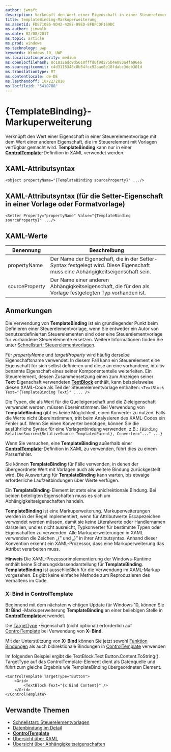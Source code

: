 ```yaml
---
author: jwmsft
description: Verknüpft den Wert einer Eigenschaft in einer Steuerelementvorlage mit dem Wert einer anderen Eigenschaft, die im Steuerelement mit Vorlagen verfügbar gemacht wird. TemplateBinding kann nur in einer ControlTemplate-Definition in XAML verwendet werden.
title: TemplateBinding-Markuperweiterung
ms.assetid: FDE71086-9D42-4287-89ED-8FBFCDF169DC
ms.author: jimwalk
ms.date: 02/08/2017
ms.topic: article
ms.prod: windows
ms.technology: uwp
keywords: Windows 10, UWP
ms.localizationpriority: medium
ms.openlocfilehash: 8c1812adc9d5610fffd6f9d275b4e093a4fa96e6
ms.sourcegitcommit: c4d3115348c8b54fcc92aae8e18fdabc3deb301d
ms.translationtype: MT
ms.contentlocale: de-DE
ms.lasthandoff: 10/22/2018
ms.locfileid: "5410788"
---
```

# <a name="templatebinding-markup-extension"></a>{TemplateBinding}-Markuperweiterung


Verknüpft den Wert einer Eigenschaft in einer Steuerelementvorlage mit dem Wert einer anderen Eigenschaft, die im Steuerelement mit Vorlagen verfügbar gemacht wird. **TemplateBinding** kann nur in einer [**ControlTemplate**](https://msdn.microsoft.com/library/windows/apps/br209391)-Definition in XAML verwendet werden.

## <a name="xaml-attribute-usage"></a>XAML-Attributsyntax

``` syntax
<object propertyName="{TemplateBinding sourceProperty}" .../>
```

## <a name="xaml-attribute-usage-for-setter-property-in-template-or-style"></a>XAML-Attributsyntax (für die Setter-Eigenschaft in einer Vorlage oder Formatvorlage)

``` syntax
<Setter Property="propertyName" Value="{TemplateBinding sourceProperty}" .../>
```

## <a name="xaml-values"></a>XAML-Werte

| Benennung | Beschreibung |
|------|-------------|
| propertyName | Der Name der Eigenschaft, die in der Setter-Syntax festgelegt wird. Diese Eigenschaft muss eine Abhängigkeitseigenschaft sein. |
| sourceProperty | Der Name einer anderen Abhängigkeitseigenschaft, die für den als Vorlage festgelegten Typ vorhanden ist. |

## <a name="remarks"></a>Anmerkungen

Die Verwendung von **TemplateBinding** ist ein grundlegender Punkt beim Definieren einer Steuerelementvorlage, wenn Sie entweder ein Autor von benutzerdefinierten Steuerelementen sind oder eine Steuerelementvorlage für vorhandene Steuerelemente ersetzen. Weitere Informationen finden Sie unter [Schnellstart: Steuerelementvorlagen](https://msdn.microsoft.com/library/windows/apps/xaml/hh465374).

Für *propertyName* und *targetProperty* wird häufig derselbe Eigenschaftsname verwendet. In diesem Fall kann ein Steuerelement eine Eigenschaft für sich selbst definieren und diese an eine vorhandene, intuitiv benannte Eigenschaft eines seiner Komponententeile weiterleiten. Ein Steuerelement, dessen Zusammensetzung einen zum Anzeigen seiner **Text**-Eigenschaft verwendeten [**TextBlock**](https://msdn.microsoft.com/library/windows/apps/br209652) enthält, kann beispielsweise diesen XAML-Code als Teil der Steuerelementvorlage enthalten: `<TextBlock Text="{TemplateBinding Text}" .... />`

Die Typen, die als Wert für die Quelleigenschaft und die Zieleigenschaft verwendet werden, müssen übereinstimmen. Bei Verwendung von **TemplateBinding** gibt es keine Möglichkeit, einen Konverter zu nutzen. Falls die Werte nicht übereinstimmen, tritt beim Analysieren des XAML-Codes ein Fehler auf. Wenn Sie einen Konverter benötigen, können Sie die ausführliche Syntax für eine Vorlagenbindung verwenden, z.B.:  `{Binding RelativeSource={RelativeSource TemplatedParent}, Converter="..." ...}`

Wenn Sie versuchen, eine **TemplateBinding** außerhalb einer [**ControlTemplate**](https://msdn.microsoft.com/library/windows/apps/br209391)-Definition in XAML zu verwenden, führt dies zu einem Parserfehler.

Sie können **TemplateBinding** für Fälle verwenden, in denen der übergeordnete Wert mit Vorlagen auch als weitere Bindung zurückgestellt wird. Die Auswertung für **TemplateBinding** kann warten, bis etwaige erforderliche Laufzeitbindungen über Werte verfügen.

Ein **TemplateBinding**-Element ist stets eine unidirektionale Bindung. Bei beiden beteiligten Eigenschaften muss es sich um Abhängigkeitseigenschaften handeln.

**TemplateBinding** ist eine Markuperweiterung. Markuperweiterungen werden in der Regel implementiert, wenn für Attributwerte Escapezeichen verwendet werden müssen, damit sie keine Literalwerte oder Handlernamen darstellen, und es nicht ausreicht, Typkonverter für bestimmte Typen oder Eigenschaften zu verwenden. Alle Markuperweiterungen in XAML verwenden die Zeichen „{” und „}” in ihrer Attributsyntax. Anhand dieser Konvention erkennt ein XAML-Prozessor, dass eine Markuperweiterung das Attribut verarbeiten muss.

**Hinweis**  Die XAML-Prozessorimplementierung der Windows-Runtime enthält keine Sicherungsklassendarstellung für **TemplateBinding**. **TemplateBinding** ist ausschließlich für die Verwendung im XAML-Markup vorgesehen. Es gibt keine einfache Methode zum Reproduzieren des Verhaltens im Code.

### <a name="xbind-in-controltemplate"></a>X: Bind in ControlTemplate

Beginnend mit dem nächsten wichtigen Update für Windows 10, können Sie **X: Bind** -Markuperweiterung **TemplateBinding** an einer beliebigen Stelle in [**ControlTemplate**](https://msdn.microsoft.com/library/windows/apps/br209391)verwendet. 

Die [TargetType](https://docs.microsoft.com/uwp/api/windows.ui.xaml.controls.controltemplate.targettype#Windows_UI_Xaml_Controls_ControlTemplate_TargetType) -Eigenschaft (nicht optional) erforderlich auf [ControlTemplate](https://msdn.microsoft.com/library/windows/apps/br209391) bei Verwendung von **X: Bind**.

Mit der Unterstützung von **X: Bind** können Sie jetzt sowohl [Funktion Bindungen](../data-binding/function-bindings.md) als auch bidirektionale Bindungen in [ControlTemplate](https://msdn.microsoft.com/library/windows/apps/br209391) verwenden

Im folgenden Beispiel ergibt die TextBlock.Text Button.Content.ToString(). TargetType auf das ControlTemplate-Element dient als Datenquelle und führt zum gleiche Ergebnis wie TemplateBinding übergeordneten Element.

```xaml
<ControlTemplate TargetType="Button">
    <Grid>
        <TextBlock Text="{x:Bind Content}" />
    </Grid>
</ControlTemplate>
```

## <a name="related-topics"></a>Verwandte Themen

* [Schnellstart: Steuerelementvorlagen](https://msdn.microsoft.com/library/windows/apps/xaml/hh465374)
* [Datenbindung im Detail](https://msdn.microsoft.com/library/windows/apps/mt210946)
* [**ControlTemplate**](https://msdn.microsoft.com/library/windows/apps/br209391)
* [Übersicht über XAML](xaml-overview.md)
* [Übersicht über Abhängigkeitseigenschaften](dependency-properties-overview.md)
 


